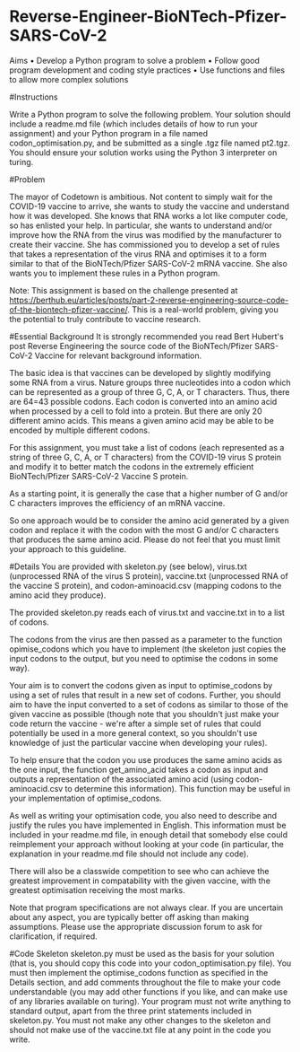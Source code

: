 # Reverse-Engineer-BioNTech-Pfizer-SARS-CoV-2
Aims
	• Develop a Python program to solve a problem
	• Follow good program development and coding style practices
	• Use functions and files to allow more complex solutions
	
#Instructions

Write a Python program to solve the following problem. Your solution should include a readme.md file (which includes details of how to run your assignment) and your Python program in a file named codon_optimisation.py, and be submitted as a single .tgz file named pt2.tgz. You should ensure your solution works using the Python 3 interpreter on turing.

#Problem

The mayor of Codetown is ambitious. Not content to simply wait for the COVID-19 vaccine to arrive, she wants to study the vaccine and understand how it was developed. She knows that RNA works a lot like computer code, so has enlisted your help. In particular, she wants to understand and/or improve how the RNA from the virus was modified by the manufacturer to create their vaccine. She has commissioned you to develop a set of rules that takes a representation of the virus RNA and optimises it to a form similar to that of the BioNTech/Pfizer SARS-CoV-2 mRNA vaccine. She also wants you to implement these rules in a Python program.


Note: This assignment is based on the challenge presented at https://berthub.eu/articles/posts/part-2-reverse-engineering-source-code-of-the-biontech-pfizer-vaccine/. This is a real-world problem, giving you the potential to truly contribute to vaccine research.

#Essential Background
It is strongly recommended you read Bert Hubert's post Reverse Engineering the source code of the BioNTech/Pfizer SARS-CoV-2 Vaccine for relevant background information.

The basic idea is that vaccines can be developed by slightly modifying some RNA from a virus. Nature groups three nucleotides into a codon which can be represented as a group of three G, C, A, or T characters. Thus, there are 64=43 possible codons. Each codon is converted into an amino acid when processed by a cell to fold into a protein. But there are only 20 different amino acids. This means a given amino acid may be able to be encoded by multiple different codons.

For this assignment, you must take a list of codons (each represented as a string of three G, C, A, or T characters) from the COVID-19 virus S protein and modify it to better match the codons in the extremely efficient BioNTech/Pfizer SARS-CoV-2 Vaccine S protein.

As a starting point, it is generally the case that a higher number of G and/or C characters improves the efficiency of an mRNA vaccine. 

So one approach would be to consider the amino acid generated by a given codon and replace it with the codon with the most G and/or C characters that produces the same amino acid. Please do not feel that you must limit your approach to this guideline.

#Details
You are provided with skeleton.py (see below), virus.txt (unprocessed RNA of the virus S protein), vaccine.txt (unprocessed RNA of the vaccine S protein), and codon-aminoacid.csv (mapping codons to the amino acid they produce).

The provided skeleton.py reads each of virus.txt and vaccine.txt in to a list of codons.

The codons from the virus are then passed as a parameter to the function opimise_codons which you have to implement (the skeleton just copies the input codons to the output, but you need to optimise the codons in some way).

Your aim is to convert the codons given as input to optimise_codons by using a set of rules that result in a new set of codons. Further, you should aim to have the input converted to a set of codons as similar to those of the given vaccine as possible (though note that you shouldn't just make your code return the vaccine - we're after a simple set of rules that could potentially be used in a more general context, so you shouldn't use knowledge of just the particular vaccine when developing your rules).

To help ensure that the codon you use produces the same amino acids as the one input, the function get_amino_acid takes a codon as input and outputs a representation of the associated amino acid (using codon-aminoacid.csv to determine this information). This function may be useful in your implementation of optimise_codons.

As well as writing your optimisation code, you also need to describe and justify the rules you have implemented in English. This information must be included in your readme.md file, in enough detail that somebody else could reimplement your approach without looking at your code (in particular, the explanation in your readme.md file should not include any code).

There will also be a classwide competition to see who can achieve the greatest improvement in compatability with the given vaccine, with the greatest optimisation receiving the most marks.

Note that program specifications are not always clear. If you are uncertain about any aspect, you are typically better off asking than making assumptions. Please use the appropriate discussion forum to ask for clarification, if required.

#Code Skeleton
skeleton.py must be used as the basis for your solution (that is, you should copy this code into your codon_optimisation.py file). You must then implement the optimise_codons function as specified in the Details section, and add comments throughout the file to make your code understandable (you may add other functions if you like, and can make use of any libraries available on turing). Your program must not write anything to standard output, apart from the three print statements included in skeleton.py. You must not make any other changes to the skeleton and should not make use of the vaccine.txt file at any point in the code you write.
